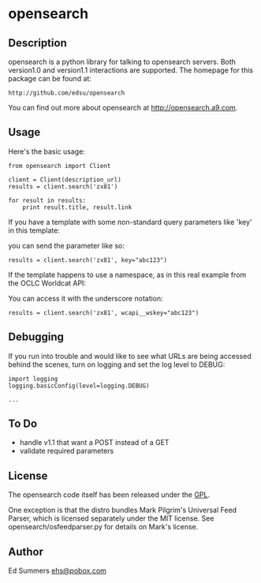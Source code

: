 opensearch
==========

Description
-----------

opensearch is a python library for talking to opensearch servers.
Both version1.0 and version1.1 interactions are supported. The homepage
for this package can be found at:

    http://github.com/edsu/opensearch    

You can find out more about opensearch at <http://opensearch.a9.com>.

Usage
-----

Here's the basic usage:

    from opensearch import Client

    client = Client(description_url)
    results = client.search('zx81')

    for result in results:
        print result.title, result.link

If you have a template with some non-standard query parameters like 'key' in
this template:

   <Url type="application/atom+xml" template="http://example.org/search?q={searchTerms}&amp;start={startIndex?}&amp;count={resultSize?}&amp;key={key}"/>

you can send the parameter like so:

    results = client.search('zx81', key="abc123")

If the template happens to use a namespace, as in this real example from the
OCLC Worldcat API:

   <Url type="application/atom+xml" xmlns:wcapi="http://www.worldcat.org/devnet/wiki/SearchAPIDetails" template="http://worldcat.org/webservices/catalog/search/worldcat/opensearch?q={searchTerms}&amp;start={startIndex?}&amp;count={resultSize?}&amp;format=atom&amp;wskey={wcapi:wskey}&amp;cformat={wcapi:cformat?}"/>

You can access it with the underscore notation:

    results = client.search('zx81', wcapi__wskey="abc123")

Debugging
---------

If you run into trouble and would like to see what URLs are being accessed
behind the scenes, turn on logging and set the log level to DEBUG:

    import logging
    logging.basicConfig(level=logging.DEBUG)

    ...

To Do
-----

- handle v1.1 that want a POST instead of a GET
- validate required parameters

License
-------

The opensearch code itself has been released under the 
[GPL](http://www.opensource.org/licenses/gpl-license.php).

One exception is that the distro bundles Mark Pilgrim's Universal Feed 
Parser, which is licensed separately under the MIT license. See 
opensearch/osfeedparser.py for details on Mark's license.

Author
------

Ed Summers [ehs@pobox.com](mailto:ehs@pobox.com)
